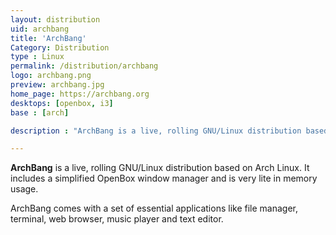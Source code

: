 ```yaml
---
layout: distribution
uid: archbang
title: 'ArchBang'
Category: Distribution
type : Linux
permalink: /distribution/archbang
logo: archbang.png
preview: archbang.jpg
home_page: https://archbang.org
desktops: [openbox, i3]
base : [arch]

description : "ArchBang is a live, rolling GNU/Linux distribution based on Arch Linux. It includes a simplified OpenBox window manager and is very lite in memory usage"

---
```


**ArchBang** is a live, rolling GNU/Linux distribution based on Arch Linux. It includes a simplified OpenBox window manager and is very lite in memory usage.

ArchBang comes with a set of essential applications like file manager, terminal, web browser, music player and text editor.
